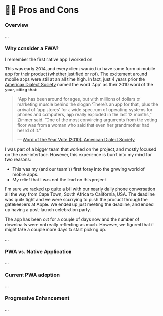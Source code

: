 # 🤷‍♀️ Pros and Cons

### Overview

...

### Why consider a PWA?

I remember the first native app I worked on.

This was early 2014, and every client wanted to have some form of mobile app for their product \(whether justified or not\). The excitement around mobile apps were still at an all time high. In fact, just 4 years prior the [American Dialect Society](https://www.americandialect.org/) named the word 'App' as their 2010 word of the year, citing that:

> “App has been around for ages, but with millions of dollars of marketing muscle behind the slogan ‘There’s an app for that,’ plus the arrival of ‘app stores’ for a wide spectrum of operating systems for phones and computers, app really exploded in the last 12 months,” Zimmer said. “One of the most convincing arguments from the voting floor was from a woman who said that even her grandmother had heard of it.”  
>   
> — [Word of the Year Vote \(2010\): American Dialect Society](https://www.americandialect.org/American-Dialect-Society-2010-Word-of-the-Year-PRESS-RELEASE.pdf)

I was part of a bigger team that worked on the project, and mostly focused on the user-interface. However, this experience is burnt into my mind for two reasons:

* This was my \(and our team's\) first foray into the growing world of mobile apps.
* My relief that I was not the lead on this project.

I'm sure we racked up quite a bill with our nearly daily phone conversation all the way from Cape Town, South Africa to California, USA. The deadline was quite tight and we were scurrying to push the product through the gatekeepers at Apple. We ended up just meeting the deadline, and ended up having a post-launch celebration party.

The app has been out for a couple of days now and the number of downloads were not really reflecting as much. However, we figured that it might take a couple more days to start picking up. 

...

### PWA vs. Native Application

...

### Current PWA adoption

...

### Progressive Enhancement

...

